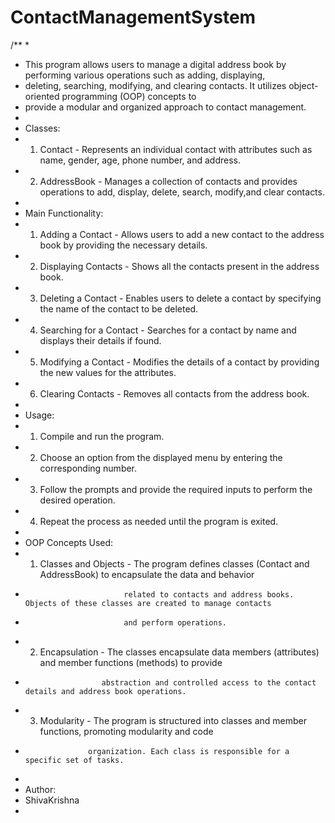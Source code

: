 # ContactManagementSystem

/**
 *
 * This program allows users to manage a digital address book by performing various operations such as adding, displaying,
 * deleting, searching, modifying, and clearing contacts. It utilizes object-oriented programming (OOP) concepts to
 * provide a modular and organized approach to contact  management.
 *
 * Classes:
 *   1. Contact - Represents an individual contact with attributes such as name, gender, age, phone number, and address.
 *   2. AddressBook - Manages a collection of contacts and provides operations to add, display, delete, search, modify,and clear             contacts.
 *
 * Main Functionality:
 *   1. Adding a Contact - Allows users to add a new contact to the address book by providing the necessary details.
 *   2. Displaying Contacts - Shows all the contacts present in the address book.
 *   3. Deleting a Contact - Enables users to delete a contact by specifying the name of the contact to be deleted.
 *   4. Searching for a Contact - Searches for a contact by name and displays their details if found.
 *   5. Modifying a Contact - Modifies the details of a contact by providing the new values for the attributes.
 *   6. Clearing Contacts - Removes all contacts from the address book.
 *
 * Usage:
 *   1. Compile and run the program.
 *   2. Choose an option from the displayed menu by entering the corresponding number.
 *   3. Follow the prompts and provide the required inputs to perform the desired operation.
 *   4. Repeat the process as needed until the program is exited.
 *
 * OOP Concepts Used:
 *   1. Classes and Objects - The program defines classes (Contact and AddressBook) to encapsulate the data and behavior
 *                           related to contacts and address books. Objects of these classes are created to manage contacts
 *                           and perform operations.
 *   2. Encapsulation - The classes encapsulate data members (attributes) and member functions (methods) to provide
 *                      abstraction and controlled access to the contact details and address book operations.
 *   3. Modularity - The program is structured into classes and member functions, promoting modularity and code
 *                   organization. Each class is responsible for a specific set of tasks.
 *
 * Author:
 *   ShivaKrishna
 * 




